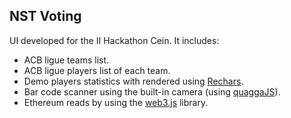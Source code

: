 ## NST Voting

UI developed for the II Hackathon Cein. It includes:

- ACB ligue teams list.
- ACB ligue players list of each team.
- Demo players statistics with rendered using [Rechars](http://recharts.org/en-US/).
- Bar code scanner using the built-in camera (using [quaggaJS](https://www.npmjs.com/package/quagga)).
- Ethereum reads by using the [web3.js](https://web3js.readthedocs.io/en/1.0/index.html) library.

